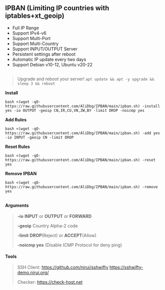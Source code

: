 ## IPBAN (Limiting IP countries with iptables+xt_geoip)

- Full IP Range
- Support IPv4-v6
- Support Multi-Port
- Support Multi-Country
- Support INPUT/OUTPUT Server
- Persistent settings after reboot
- Automatic IP update every two days
- Support Debian v10-12, Ubuntu v20-22
## 
>Upgrade and reboot your server! ```apt update && apt -y upgrade && sleep 3 && reboot```
  
**Install**
```
bash <(wget -qO- https://raw.githubusercontent.com/AliDbg/IPBAN/main/ipban.sh) -install yes -io OUTPUT -geoip CN,IR,CU,VN,ZW,BY -limit DROP -noicmp yes
```


**Add Rules**
```
bash <(wget -qO- https://raw.githubusercontent.com/AliDbg/IPBAN/main/ipban.sh) -add yes -io INPUT -geoip CN -limit DROP
```

**Reset Rules**
```
bash <(wget -qO- https://raw.githubusercontent.com/AliDbg/IPBAN/main/ipban.sh) -reset yes
```

**Remove IPBAN**
```
bash <(wget -qO- https://raw.githubusercontent.com/AliDbg/IPBAN/main/ipban.sh) -remove yes
```
## 
#### Arguments
>
> **-io** **INPUT** or **OUTPUT** or **FORWARD**
>
> **-geoip** Country	Alpha-2 code
>
> **-limit**  **DROP**(Reject) or **ACCEPT**(Allow)
>
> **-noicmp yes** (Disable ICMP Protocol for deny ping)


#### Tools
> SSH Client: https://github.com/nirui/sshwifty https://sshwifty-demo.nirui.org/
>
> Checker: https://check-host.net
